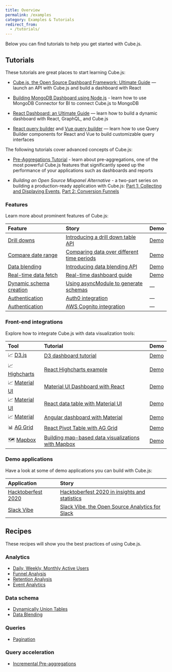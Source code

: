 ```yaml
---
title: Overview
permalink: /examples
category: Examples & Tutorials
redirect_from:
  - /tutorials/
---
```


Below you can find tutorials to help you get started with Cube.js.
<!-- Also, please review the [recipes](#recipes) for common use cases. -->


## Tutorials

These tutorials are great places to start learning Cube.js:

* [Cube.js, the Open Source Dashboard Framework: Ultimate Guide](https://cube.dev/blog/cubejs-open-source-dashboard-framework-ultimate-guide) —
  launch an API with Cube.js and build a dashboard with React

* [Building MongoDB Dashboard using Node.js](https://cube.dev/blog/building-mongodb-dashboard-using-node.js) -
  learn how to use MongoDB Connector for BI to connect Cube.js to MongoDB

* [React Dashboard: an Ultimate Guide](https://react-dashboard.cube.dev) —
  learn how to build a dynamic dashboard with React, GraphQL, and Cube.js

* [React query builder](https://cube.dev/blog/react-query-builder-with-cubejs) and
  [Vue query builder](https://cube.dev/blog/vue-query-builder-with-cubejs/) —
  learn how to use Query Builder components for React and Vue to build customizable query interfaces

The following tutorials cover advanced concepts of Cube.js:

* [Pre-Aggregations Tutorial](https://cube.dev/blog/high-performance-data-analytics-with-cubejs-pre-aggregations/) -
  learn about pre-aggregations, one of the most powerful Cube.js features that significantly speed up the performance of your applications such as dashboards and reports

* *Building an Open Source Mixpanel Alternative* -
  a two-part series on building a production-ready application with Cube.js:
  [Part 1: Collecting and Displaying Events](https://cube.dev/blog/building-an-open-source-mixpanel-alternative-1),
  [Part 2: Conversion Funnels ](https://cube.dev/blog/building-open-source-mixpanel-alternative-2/)


### Features

Learn more about prominent features of Cube.js:

| Feature                                                                                  | Story                                                                                                                | Demo                                              |
| :--------------------------------------------------------------------------------------- | :------------------------------------------------------------------------------------------------------------------- | :------------------------------------------------ |
| [Drill downs](https://cube.dev/docs/drill-downs)                                         | [Introducing a drill down table API](https://cube.dev/blog/introducing-a-drill-down-table-api-in-cubejs/)            | [Demo](https://drill-downs-demo.cube.dev)         |
| [Compare date range](https://cube.dev/docs/query-format#time-dimensions-format)          | [Comparing data over different time periods](https://cube.dev/blog/comparing-data-over-different-time-periods/)      | [Demo](https://compare-date-range-demo.cube.dev)  |
| [Data blending](https://cube.dev/docs/data-blending)                                     | [Introducing data blending API](https://cube.dev/blog/introducing-data-blending-api/)                                | [Demo](https://data-blending-demo.cube.dev)       |
| [Real-time data fetch](https://cube.dev/docs/real-time-data-fetch)                       | [Real-time dashboard guide](https://real-time-dashboard.cube.dev)                                                    | [Demo](https://real-time-dashboard-demo.cube.dev) |
| [Dynamic schema creation](https://cube.dev/docs/dynamic-schema-creation)                 | [Using asyncModule to generate schemas](https://github.com/cube-js/cube.js/tree/master/examples/async-module-simple) | —                                                 |
| [Authentication](https://cube.dev/docs/security#using-json-web-key-sets-jwks)            | [Auth0 integration](https://github.com/cube-js/cube.js/tree/master/examples/auth0)                                   | —                                                 |
| [Authentication](https://cube.dev/docs/security#using-json-web-key-sets-jwks)            | [AWS Cognito integration](https://github.com/cube-js/cube.js/tree/master/examples/cognito)                           | —                                                 |


### Front-end integrations

Explore how to integrate Cube.js with data visualization tools:

| Tool                                                                   | Tutorial                                                                                                             | Demo                                                  |
| :--------------------------------------------------------------------- | :------------------------------------------------------------------------------------------------------------------- | :---------------------------------------------------- |
| 📈 [D3.js](https://awesome.cube.dev/tools/d3)                          | [D3 dashboard tutorial](https://d3-dashboard.cube.dev)                                                               | [Demo](https://d3-dashboard-demo.cube.dev)            |
| 📈 [Highcharts](https://awesome.cube.dev/tools/highcharts)             | [React Highcharts example](https://cube.dev/blog/react-highcharts-example/)                                          | [Demo](https://highcharts-demo.cube.dev)              |
| 📈 [Material UI](https://awesome.cube.dev/tools/material-ui-data-grid) | [Material UI Dashboard with React](https://material-ui-dashboard.cube.dev)                                           | [Demo](https://material-ui-dashboard-demo.cube.dev)   |
| 📈 [Material UI](https://awesome.cube.dev/tools/material-ui-data-grid) | [React data table with Material UI](https://dev.to/cubejs/react-data-table-with-material-ui-and-a-spark-of-joy-50o1) | [Demo](https://react-data-table-demo.cube.dev)        |
| 📈 [Material](https://material.io)                                     | [Angular dashboard with Material](https://angular-dashboard.cube.dev)                                                | [Demo](https://angular-dashboard-demo.cube.dev)       |
| 📊 [AG Grid](https://awesome.cube.dev/tools/ag-grid)                   | [React Pivot Table with AG Grid](https://react-pivot-table.cube.dev)                                                 | [Demo](https://react-pivot-table-demo.cube.dev)       |
| 🗺 [Mapbox](https://awesome.cube.dev/tools/mapbox-gl)                  | [Building map-based data visualizations with Mapbox](https://mapbox-guide.cube.dev)                                  | [Demo](https://mapbox-demo.cube.dev)                  |


### Demo applications

Have a look at some of demo applications you can build with Cube.js:

| Application                                          | Story                                                                                                                          |
| :--------------------------------------------------- | :----------------------------------------------------------------------------------------------------------------------------- |
| [Hacktoberfest 2020](https://hacktoberfest.cube.dev) | [Hacktoberfest 2020 in insights and statistics](https://dev.to/igorlukanin/hacktoberfest-2020-in-insights-and-statistics-3m57) |
| [Slack Vibe](https://slack-vibe-demo.cube.dev)       | [Slack Vibe, the Open Source Analytics for Slack](https://dev.to/cubejs/slack-vibe-the-open-source-analytics-for-slack-2khl)   |


## Recipes

These recipes will show you the best practices of using Cube.js.

### Analytics
- [Daily, Weekly, Monthly Active Users](/active-users)
- [Funnel Analysis](/funnels)
- [Retention Analysis](/cohort-retention)
- [Event Analytics](/event-analytics)

### Data schema
- [Dynamically Union Tables](/dynamically-union-tables)
- [Data Blending](/data-blending)

### Queries

- [Pagination](/recipes/pagination)

### Query acceleration

- [Incremental Pre-aggregations](/incremental-pre-aggregations)
